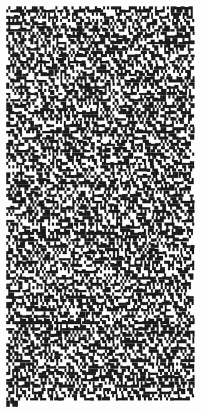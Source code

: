 ▞▃▟█▞▄▟█▞▙▃▄▞▃▞▙▝▄▟▅▜▄▟▆▞▝▝▜▜▄▃▛▜▟▟▅▛▐▃▟▝▐▛▇▛▇▜▄▃▅▞▛▝▃▞▞▟▐▃▙▝▃▛▐▜▃▝▃▝▝▝▜▃▄▝▛▝▄▞▝▞▄▟▐▝▚▃▟▝█▛▐▜▟▟▟▟▅▜▄▜▅▃▅▝▐▞▝▃▝▝▚▟▚▟▞▟▝▟▊▞▞▜▟▝▚▜▞▝▄▟▊▝▅▝▐▟▚▝▆▝▟▃▃▟▅▃▛▝▇▛▇▞▛▞▜▞▅▟█▞▚▟█▞▅▞▟▝▃▛▐▝▅▜▃▜▝▃▛▟▉▃▜▟█▝▇▞▜▝▊▞▝▟▞▞▜▟▚▟▆▝▅▟▟▛▇▃▞▞▅▟▊▟▆▃▄▝▚▟▛▟▆▛▐▝▜▃▃▟▇▟█▝▚▝▊▟▛▝▊▟▝▞▆▝▐▃▃▝▇▞▙▞▞▟▄▟▊▝▅▟▇▜▛▟▜▝▝▃▆▃▆▟█▟▊▃▙▟▅▜▟▝▞▞▅▃▟▞▜▝▐▞▅▟▝▃▝▟▄▟▚▜▃▝█▟▇▃▆▞▛▃▛▟▃▝▇▝▐▜▄▜▜▛▐▃▝▟▆▞▙▝▆▝▅▞▟▞▝▟▆▞▞▟▅▟▚▜▛▜▟▜▜▝▉▝▃▃▄▞▛▝█▟▄▝▜▝▝▃▃▞▃▝▞▞▙▃▛▛▐▟▄▃▜▝▇▛▐▃▙▃▄▝▛▟▜▃▄▝▇▞▅▟▚▜▄▝▚▞▚▝▜▝▃▞▛▞▚▞▆▜▚▞▙▜▄▛▐▝▅▟▉▞▜▞▆▝▝▜▃▞▚▟▇▝▄▝█▟▝▜▝▝▟▝▊▟▅▟▚▝▇▞▄▝▅▞▝▟▉▃▞▝▅▜▅▟▊▛▐▜▃▝▝▞▆▃▟▝▜▜▜▃▜▟▟▜▃▛▇▞▙▟▜▝▞▃▝▝▞▝█▝▅▟▛▜▃▃▚▃▃▝▆▝▐▝▞▝▟▜▜▝█▟▚▞▃▜▝▞▚▃▆▟▛▟▇▜▄▟▚▜▙▟▇▞▛▟▊▞▃▟▟▃▝▃▜▝▚▞▅▝▇▞▜▝▇▟█▃▙▃▟▜▝▝▚▞▛▟▜▝▟▝▊▜▄▝▄▃▅▝▟▞▜▃▝▞▟▞▙▃▄▜▞▝▇▝▃▝▇▛▇▝▟▜▙▛▇▟▝▞▅▝▅▃▙▞▃▃▆▃▚▟▉▟▟▞▆▟▐▞▃▃▞▃▛▃▞▝█▝▇▜▃▟▚▞▜▟▟▜▚▜▟▃▟▝▄▝▞▜▄▃▟▞▆▜▅▟▉▝▝▟▇▜▞▛▇▞▆▟▅▜▝▃▝▟▛▞▃▝▉▃▙▝▟▝▞▝▜▝█▃▝▞▃▟▄▞▛▝▟▟▊▞▞▟▄▟▞▟▊▝▆▜▙▃▄▝▚▃▆▟▛▛▇▝█▜▚▜▚▃▅▃▙▟▝▞▛▞▝▟▇▟▛▟▚▟▜▟▟▝▚▟▅▞▜▟▟▜▄▝▇▜▃▞▝▞▙▞▙▜▟▝█▝▛▃▜▜▜▜▟▞▛▞▄▃▃▜▜▝▛▞▟▜▞▝▜▞▅▞▄▛▐▛▇▃▟▝▛▝▉▃▄▝▄▃▝▝▐▃▟▟▟▝█▝▇▃▄▝▛▝▇▃▟▜▛▝▚▜▙▞▜▟▃▟▝▝▚▞▃▃▆▝█▝▟▜▜▞▃▃▅▟▉▟▊▃▟▜▛▞▟▟▃▟▛▟▊▝▟▝▛▟▅▟▄▞▙▟█▃▟▜▛▜▝▟▝▝█▝▃▃▃▟▛▃▆▟▝▃▜▜▙▃▝▟▄▞▝▜▝▝▜▝▛▞▛▜▄▃▆▝▝▞▙▟▞▜▙▃▄▝▇▟▊▃▙▞▚▝▚▜▞▞▛▜▝▟▆▞▞▛▇▞▅▝▚▃▟▃▜▟▛▝▊▃▄▜▙▃▄▞▞▞▙▟▚▟▆▜▝▟▃▃▟▜▃▝█▜▜▟▚▟▟▜▙▞▙▃▜▝▉▟▆▝▇▛▇▃▜▞▟▝▉▟▚▞▚▞▜▞▆▞▚▛▇▞▜▞▚▜▅▞▆▝▐▞▝▝█▟▜▜▙▃▅▝▜▟▆▝▜▞▄▟▊▃▃▝▜▜▛▜▙▃▚▝▛▟▄▝▞▝▚▃▛▝▜▜▄▃▝▟▐▜▄▞▜▝▉▃▝▝▊▝▟▃▄▃▆▟▉▃▞▃▜▝█▝▇▝▃▝▇▟▃▃▅▝▝▝▐▝▊▜▚▟▚▜▞▝█▃▆▃▚▝▅▞▆▝▝▜▙▜▝▟▃▜▝▃▙▟▄▜▄▝▜▟▜▞▃▜▝▛▇▝▟▜▚▃▃▝▇▝▊▝▅▃▜▟▄▟▇▞▞▃▚▞▚▃▜▝▚▝▞▞▚▃▅▃▜▛▐▞▟▟▉▛▇▜▙▝▇▟▆▞▆▝█▛▇▃▝▟▇▃▆▞▄▟▆▃▛▟▄▝▆▛▐▃▅▜▞▝▄▞▞▟▅▜▃▝▄▃▞▜▟▃▛▞▛▜▛▃▆▞▝▃▟▜▟▞▄▝▛▝▝▝▛▟▛▜▟▜▟▝▟▜▝▜▃▛▇▃▚▟▟▟▉▞▄▟▆▟▞▟▉▝▅▛▇▟▝▟▃▞▄▝▃▞▝▟▊▝▐▃▄▞▟▞▝▃▄▞▄▟▆▝▊▟▝▝▐▜▃▟▟▞▝▃▝▜▙▟▉▝▊▞▄▞▆▟▃▝▟▝▐▞▛▞▙▜▃▃▜▞▝▜▞▜▜▟▉▝▆▟▜▞▙▞▄▜▙▜▃▃▙▃▅▃▛▝▟▞▞▜▙▃▞▟▐▃▅▟▝▟▇▞▄▟▐▟▝▛▇▝▝▟▟▝▇▃▃▝▅▝█▝▛▜▙▝▜▟▞▞▃▃▆▜▛▟▝▟▉▟▄▞▜▝▝▞▆▟▇▝█▃▝▞▜▜▚▟▞▝▚▟▟▝▐▜▛▛▇▞▙▝▚▜▛▃▃▝▞▝▐▟▚▟▛▜▝▝▟▟▇▝▆▃▛▜▛▟▟▝▄▝▐▜▝▝▄▝▇▜▄▞▟▟▛▝▐▝▛▃▟▟▚▜▜▝▄▃▝▝▐▃▝▝▝▜▃▟▊▜▝▜▝▛▐▝▅▞▅▟▜▃▅▟▃▞▛▜▟▝▉▝▛▜▄▃▝▃▝▝▛▝▄▟▇▟▜▟█▝▅▜▙▟▇▝▆▟▉▟▆▟▆▟▟▟▄▝▛▛▇▃▄▟▐▜▞▟▆▛▐▟█▛▐▜▜▝▉▟▄▟▆▃▜▜▟▟▟▞▝▞▃▟▞▜▟▟▚▝▚▜▅▜▜▟▜▜▛▞▜▝▄▞▞▝▛▜▅▃▅▞▚▝▐▟▊▝▜▞▅▃▜▃▙▟▆▞▝▟▃▞▛▞▜▟▆▟▜▝▟▝█▝▉▃▛▞▆▟▝▞▆▜▅▝▇▃▄▟▊▝▇▝▆▞▟▞▛▃▝▞▞▟▝▟▃▝▃▟▆▞▆▞▛▜▜▝▐▜▄▞▛▞▟▛▇▃▄▝▝▝▐▝▄▜▙▞▜▝▇▞▞▝▞▟▉▟▝▃▃▃▜▃▛▝▇▞▃▟▅▞▟▟▆▞▆▝▄▟▛▟▛▟▆▝▝▜▞▞▅▟▟▝▟▛▇▜▛▛▐▞▝▃▛▝▆▞▟▟▄▝▃▞▛▜▚▞▅▟▉▝▜▃▙▟▐▟▐▜▚▝▜▟▝▜▝▃▟▞▄▞▝▞▚▟▐▞▞▃▙▟▝▝▐▝▅▃▅▃▃▟▚▝▝▝▜▞▜▟▄▝▊▝▜▞▙▟▊▝▝▝▇▟▛▝█▃▞▟▄▃▄▝▚▞▞▞▚▃▆▃▟▝▝▞▛▃▚▃▝▞▞▜▝▞▛▟▉▃▙▟▄▞▃▟▄▞▆▝▉▝▉▃▞▞▆▝▚▝▚▃▜▃▟▞▄▞▃▟▜▟▚▞▙▟▄▜▞▃▙▞▞▝▃▞▙▃▆▜▚▜▚▟▊▜▚▟▅▜▃▃▛▃▟▝▝▝▐▞▚▜▅▜▚▞▅▃▃▜▚▝▝▟▇▝▃▞▟▜▚▟▅▟▝▞▄▞▞▟▝▟▚▜▝▟█▃▄▞▅▜▟▜▚▟▅▝▐▞▆▟▟▟▅▃▙▞▙▞▆▞▄▃▚▃▟▝▉▞▛▜▛▜▚▝█▝▇▝▄▃▄▟▚▃▙▝▟▟▝▞▛▝▜▝▛▝▉▝█▃▙▜▙▃▟▝█▝▃▃▟▝▊▜▄▞▄▞▃▟▆▞▅▝▐▟▜▜▚▞▝▝▇▛▇▟▇▟▟▞▛▝▞▝▝▜▃▜▙▝▟▝▆▟▇▜▜▃▟▟▚▃▛▞▄▛▐▃▝▛▇▟▝▞▄▜▙▃▄▞▄▃▟▃▜▃▜▟▛▃▝▟▉▛▐▜▛▃▄▝▞▝▃▟▟▞▃▝▞▝▃▞▜▃▃▝▇▜▞▃▟▜▄▟▇▟█▟▆▟▇▞▟▃▅▟▆▟▊▟▆▟▄▞▅▝▝▟▟▝▚▝▅▃▟▟▇▟▜▟▊▃▝▞▃▜▟▃▃▝▟▜▞▟▄▞▝▟▊▟▐▃▙▃▆▟▇▃▚▝▆▞▛▞▙▜▜▞▜▃▅▟▛▟▜▝▇▜▅▜▚▞▛▝▚▜▚▜▙▝▅▟▜▜▄▟▉▜▛▞▞▞▃▜▞▝▛▜▄▜▃▞▆▟▞▟▆▞▆▜▜▟▛▜▛▟▛▟█▜▝▞▛▞▆▞▄▝▚▜▛▃▅▜▝▟▟▃▛▜▞▝▄▞▙▜▜▝▐▟▇▟▟▃▆▝▉▝▆▝▞▟▚▟▅▝▐▜▅▜▝▃▆▜▟▞▜▜▝▝▜▟▞▝▚▝▆▟▜▜▙▟▄▞▟▝▟▜▛▝▉▞▚▃▛▝▄▞▃▟▄▃▜▃▜▞▆▃▚▟▛▃▆▜▞▞▆▃▝▃▝▟▅▃▞▜▚▃▞▟▛▃▄▞▄▝▞▜▃▝▛▜▃▜▄▜▛▝▞▃▛▜▞▟▟▃▃▜▄▝▝▞▙▜▚▝▝▜▄▝▉▝▉▃▝▞▚▟▅▝▟▝▅▟▆▟▟▝▐▜▅▜▛▝▚▟▟▟▚▝▄▟▉▜▜▞▃▞▅▃▞▃▃▜▄▝▞▟▚▟▆▃▞▛▇▟▚▃▄▝█▃▞▝▜▝▞▜▟▜▝▝▇▟▆▟▐▜▚▝▞▜▞▃▅▜▅▜▅▞▟▟▄▝▆▟█▛▐▝▟▛▇▃▛▝▟▃▜▟▚▃▃▜▚▞▞▟▞▝▆▝▃▟▜▟▆▜▝▃▜▜▚▝▅▝▝▞▛▟▚▟▃▟▆▜▛▜▙▝█▝█▟▐▟▉▟▅▝▇▜▛▛▇▜▞▃▟▜▙▜▃▟▉▜▅▞▛▝▚▛▇▟▟▟▝▞▅▝▐▃▆▝▝▝▟▟▟▃▟▟▐▟▆▜▚▜▙▟▉▜▞▛▐▜▚▟▐▝▅▝▐▃▄▛▐▜▚▝▃▝▛▟▚▛▐▃▛▝▐▜▚▟▝▞▚▞▆▞▜▃▃▃▜▃▃▞▄▛▇▝█▞▄▝▛▝▞▃▙▜▃▝▊▟▄▞▝▝▊▝▜▃▄▝▉▟▅▝▐▃▙▞▆▝▊▜▜▞▃▜▝▞▄▃▙▃▅▝▉▜▉
